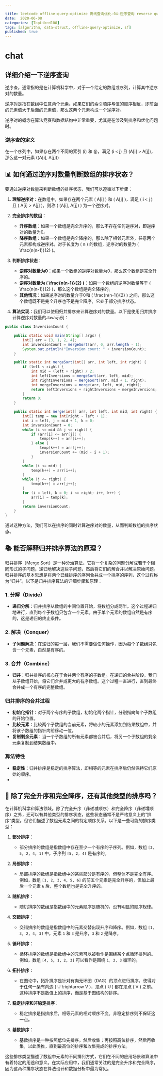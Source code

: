 ```yaml
---

title: leetcode offline-query-optimize 离线查询优化-04-逆序查询 reverse query
date:  2020-06-08
categories: [TopLiked100]
tags: [algorithm, data-struct, offline-query-optimize, sf]
published: true
---
```



# chat


## 详细介绍一下逆序查询

逆序查，通常指的是在计算机科学中，对于一个给定的数组或序列，计算其中逆序对的数量。

逆序对是指在数组中任意两个元素，如果它们的索引顺序与值的顺序相反，即前面的元素值大于后面的元素值，那么这两个元素构成一个逆序对。

逆序对的概念在算法竞赛和数据结构中非常重要，尤其是在涉及到排序和优化问题时。

### 逆序查的定义

在一个序列中，如果存在两个不同的索引 \(i\) 和 \(j\)，满足 \(i < j\) 且 \(A[i] > A[j]\)，那么这一对元素 \((A[i], A[j])\)

## 📊 如何通过逆序对数量判断数组的排序状态？

要通过逆序对数量来判断数组的排序状态，我们可以遵循以下步骤：

1. **理解逆序对**：在数组中，如果存在两个元素 \( A[i] \) 和 \( A[j] \)，满足 \( i < j \) 且 \( A[i] > A[j] \)，则称 \( (A[i], A[j]) \) 为一个逆序对。

2. **完全排序的数组**：
   - **升序数组**：如果一个数组是完全升序的，那么不存在任何逆序对，即逆序对的数量为0。
   - **降序数组**：如果一个数组是完全降序的，那么除了相邻元素外，任意两个元素都构成逆序对。对于长度为 \( n \) 的数组，逆序对的数量为 \( \frac{n(n-1)}{2} \)。

3. **判断排序状态**：
   - **逆序对数量为0**：如果一个数组的逆序对数量为0，那么这个数组是完全升序的。
   - **逆序对数量为 \( \frac{n(n-1)}{2} \)**：如果一个数组的逆序对数量等于 \( \frac{n(n-1)}{2} \)，那么这个数组是完全降序的。
   - **其他情况**：如果逆序对的数量介于0和 \( \frac{n(n-1)}{2} \) 之间，那么这个数组既不是完全升序也不是完全降序，它处于部分排序状态。

4. **算法实现**：我们可以使用归并排序来计算逆序对的数量。以下是使用归并排序计算逆序对数量的Java示例：

```java
public class InversionCount {

    public static void main(String[] args) {
        int[] arr = {3, 1, 2, 4};
        int inversionCount = mergeSort(arr, 0, arr.length - 1);
        System.out.println("Inversion count: " + inversionCount);
    }

    public static int mergeSort(int[] arr, int left, int right) {
        if (left < right) {
            int mid = (left + right) / 2;
            int leftInversions = mergeSort(arr, left, mid);
            int rightInversions = mergeSort(arr, mid + 1, right);
            int mergeInversions = merge(arr, left, mid, right);
            return leftInversions + rightInversions + mergeInversions;
        }
        return 0;
    }

    public static int merge(int[] arr, int left, int mid, int right) {
        int[] temp = new int[right - left + 1];
        int i = left, j = mid + 1, k = 0;
        int inversionCount = 0;
        while (i <= mid && j <= right) {
            if (arr[i] <= arr[j]) {
                temp[k++] = arr[i++];
            } else {
                temp[k++] = arr[j++];
                inversionCount += (mid - i + 1);
            }
        }
        while (i <= mid) {
            temp[k++] = arr[i++];
        }
        while (j <= right) {
            temp[k++] = arr[j++];
        }
        for (i = left, k = 0; i <= right; i++, k++) {
            arr[i] = temp[k];
        }
        return inversionCount;
    }
}
```

通过这种方法，我们可以在排序的同时计算逆序对的数量，从而判断数组的排序状态。



## 📚 能否解释归并排序算法的原理？

归并排序（Merge Sort）是一种分治算法，它将一个复杂的问题分解成若干个相同形式的子问题，递归地解决这些子问题，然后将它们的解合并以解决原始问题。归并排序的基本思想是将两个已经排序的序列合并成一个排序的序列，这个过程称为“归并”。以下是归并排序算法的详细步骤和原理：

### 1. 分解（Divide）
- **递归分解**：归并排序从数组的中间位置开始，将数组分成两半。这个过程递归地进行，直到每个子数组只包含一个元素。由于单个元素的数组自然是有序的，这是递归的终止条件。

### 2. 解决（Conquer）
- **子问题解决**：在递归的每一层，我们不需要做任何操作，因为每个子数组只包含一个元素，自然是有序的。

### 3. 合并（Combine）
- **归并**：归并排序的核心在于合并两个有序的子数组。在递归的合并阶段，我们从子数组开始，将它们合并成更大的有序数组。这个过程一直进行，直到最终合并成一个有序的完整数组。

### 归并排序的合并过程
- **初始化指针**：对于两个有序的子数组，初始化两个指针，分别指向每个子数组的开始位置。
- **比较元素**：比较两个子数组的当前元素，将较小的元素添加到结果数组中，并将该子数组的指针向前移动一位。
- **复制剩余元素**：当一个子数组的所有元素都被合并后，将另一个子数组的剩余元素复制到结果数组中。

### 算法特性
- **稳定性**：归并排序是稳定的排序算法，即相等的元素在排序后仍然保持它们原始的顺序。
- 

## 🤔 除了完全升序和完全降序，还有其他类型的排序吗？

在计算机科学和算法领域，除了完全升序（非递减顺序）和完全降序（非递增顺序）之外，还可以有其他类型的排序状态，这些状态通常不是严格意义上的“排序”类型，但它们描述了数组元素之间的特定顺序关系。以下是一些可能的排序类型：

1. **部分排序**：
   - 部分排序的数组是指数组中存在至少一个有序的子序列。例如，数组 `[3, 5, 2, 4, 1]` 中，子序列 `[5, 2, 4]` 是有序的。

2. **局部排序**：
   - 局部排序的数组是指数组中的某些部分是有序的，但整体不是完全有序。例如，数组 `[1, 2, 3, 4, 5, 6]` 的前五个元素是完全升序的，但加上最后一个元素 `6` 后，整个数组也是完全升序的。

3. **随机排序**：
   - 随机排序的数组是指数组中的元素顺序是随机的，没有明显的顺序规律。

4. **交错排序**：
   - 交错排序的数组是指数组中的元素交替出现升序和降序。例如，数组 `[1, 3, 2, 4, 3]` 中，元素 `1` 和 `3` 是升序，`3` 和 `2` 是降序。

5. **循环排序**：
   - 循环排序的数组是指数组中的元素可以被看作是围绕某个点循环排列的。例如，数组 `[4, 5, 1, 2, 3]` 可以看作是围绕 `1, 2, 3` 循环的。

6. **拓扑排序**：
   - 在图论中，拓扑排序是针对有向无环图（DAG）的顶点进行排序，使得对于任何一条有向边 \( U \rightarrow V \)，顶点 \( U \) 都在顶点 \( V \) 之前。这种排序不是数值上的排序，而是基于图结构的排序。

7. **稳定排序和非稳定排序**：
   - 稳定排序是指排序后，相等元素的相对顺序不变。非稳定排序则不保证这一点。

8. **基数排序**：
   - 基数排序是一种按照低位先排序，然后收集；再按照高位排序，然后再收集，以此类推，直到最高位的排序和收集完成的排序方法。

这些排序类型描述了数组中元素的不同排列方式，它们在不同的应用场景和算法中有着特定的用途和意义。在实际应用中，我们通常关注的是完全升序和完全降序，因为这两种排序状态在算法设计和数据分析中最为常见。




